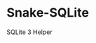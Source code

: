 <!--
# :: --------------------------------------------------------------------- INFO
# :: [../snake_sqlite/README.md]
# :: author        : Pascal Malouin @ github.com/fantomH
# :: created       : 2025-09-21 15:08:02 UTC
# :: updated       : 2025-09-21 15:08:02 UTC
# :: description   : Snake-SQLite README
-->

# Snake-SQLite

SQLite 3 Helper

